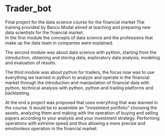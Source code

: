 # Trader_bot
Final project for the data science course for the financial market  The training provided by Banco Modal aimed at teaching and preparing new data scientists for the financial market.  
In the first module the concepts of data science and the professions that make up the data team in companies were explained.  

The second module was about data science with python, starting from the introduction, obtaining and storing data, exploratory data analysis, modeling and evaluation of results.   

The third module was about python for traders, the focus now was to use everything we learned in python to analyze and operate in the financial market through the introduction and manipulation of financial data with python, technical analysis with python, python and trading platforms and backtesting.  

At the end a project was proposed that uses everything that was learned in the course. It would be to assemble an "investment portfolio" choosing the assets, analyzing them and making with the operation of buying and selling papers according to your analysis and your investment strategy. Performing operations with extreme speed and thus allowing a more precise and emotionless operation in the financial market.
